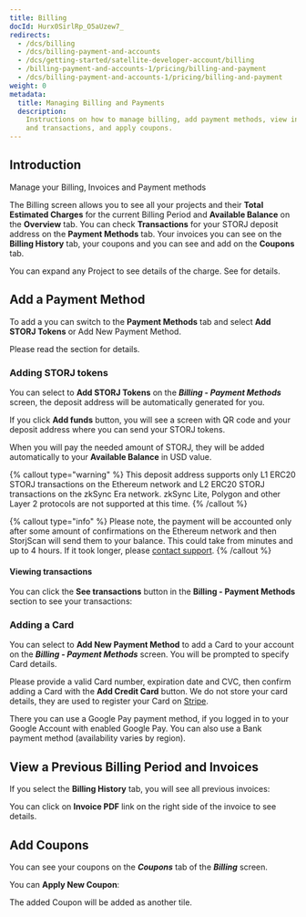 ```yaml
---
title: Billing
docId: Hurx0SirlRp_O5aUzew7_
redirects:
  - /dcs/billing
  - /dcs/billing-payment-and-accounts
  - /dcs/getting-started/satellite-developer-account/billing
  - /billing-payment-and-accounts-1/pricing/billing-and-payment
  - /dcs/billing-payment-and-accounts-1/pricing/billing-and-payment
weight: 0
metadata:
  title: Managing Billing and Payments
  description:
    Instructions on how to manage billing, add payment methods, view invoices
    and transactions, and apply coupons.
---
```


## Introduction

Manage your Billing, Invoices and Payment methods

The Billing screen allows you to see all your projects and their **Total Estimated Charges** for the current Billing Period and **Available Balance** on the **Overview** tab. You can check **Transactions** for your STORJ deposit address on the **Payment Methods** tab. Your invoices you can see on the **Billing History** tab, your coupons and [](docId:i6OGJ9eZJC7Vw04nKSqcD) you can see and add on the **Coupons** tab.

You can expand any Project to see details of the charge. See [](docId:59T_2l7c1rvZVhI8p91VX) for details.

## Add a Payment Method

To add a [](docId:7U4_uu6Pzg6u2N6FpV9VE) you can switch to the **Payment Methods** tab and select **Add STORJ Tokens** or Add New Payment Method.

Please read the [](docId:59T_2l7c1rvZVhI8p91VX) section for details.

### Adding STORJ tokens

You can select to **Add STORJ Tokens** on the **_Billing - Payment Methods_** screen, the deposit address will be automatically generated for you.

If you click **Add funds** button, you will see a screen with QR code and your deposit address where you can send your STORJ tokens.

When you will pay the needed amount of STORJ, they will be added automatically to your **Available Balance** in USD value.

{% callout type="warning"  %}
This deposit address supports only L1 ERC20 STORJ transactions on the Ethereum network and L2 ERC20 STORJ transactions on the zkSync Era network. zkSync Lite, Polygon and other Layer 2 protocols are not supported at this time.
{% /callout %}

{% callout type="info"  %}
Please note, the payment will be accounted only after some amount of confirmations on the Ethereum network and then StorjScan will send them to your balance. This could take from minutes and up to 4 hours. If it took longer, please [contact support](https://supportdcs.storj.io).
{% /callout %}

#### Viewing transactions

You can click the **See transactions** button in the **Billing - Payment Methods** section to see your transactions:

### Adding a Card

You can select to **Add New Payment Method** to add a Card to your account on the **_Billing - Payment Methods_** screen. You will be prompted to specify Card details.

Please provide a valid Card number, expiration date and CVC, then confirm adding a Card with the **Add Credit Card** button. We do not store your card details, they are used to register your Card on [Stripe](https://stripe.com).

There you can use a Google Pay payment method, if you logged in to your Google Account with enabled Google Pay. You can also use a Bank payment method (availability varies by region).

## View a Previous Billing Period and Invoices

If you select the **Billing History** tab, you will see all previous invoices:

You can click on **Invoice PDF** link on the right side of the invoice to see details.

## Add Coupons

You can see your coupons on the **_Coupons_** tab of the **_Billing_** screen.

You can **Apply New Coupon**:

The added Coupon will be added as another tile.
